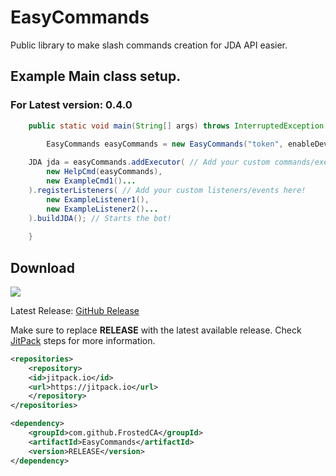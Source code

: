 # EasyCommands
Public library to make slash commands creation for JDA API easier.

## Example Main class setup.
### For Latest version: 0.4.0
```java
    public static void main(String[] args) throws InterruptedException {

       	EasyCommands easyCommands = new EasyCommands("token", enableDevCommands?, enableMusicBot?); // If you don't know how to use devCommands leave it to false.
	
	JDA jda = easyCommands.addExecutor( // Add your custom commands/executors here!
		new HelpCmd(easyCommands),
		new ExampleCmd1()...
	).registerListeners( // Add your custom listeners/events here!
		new ExampleListener1(),
		new ExampleListener2()...
	).buildJDA(); // Starts the bot!
	
    }
```
## Download
[![](https://jitpack.io/v/FrostedCA/EasyCommands.svg)](https://jitpack.io/#FrostedCA/EasyCommands)

Latest Release: [GitHub Release](https://github.com/FrostedCA/EasyCommands/releases/tag/v0.4.0)

Make sure to replace **RELEASE** with the latest available release. Check [JitPack](https://jitpack.io/#FrostedCA/EasyCommands) steps for more information. 

```pom.xml
<repositories>
    <repository>
	<id>jitpack.io</id>
	<url>https://jitpack.io</url>
    </repository>
</repositories>
```
```pom.xml
<dependency>
    <groupId>com.github.FrostedCA</groupId>
    <artifactId>EasyCommands</artifactId>
    <version>RELEASE</version>
</dependency>
```
